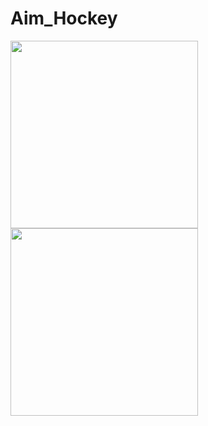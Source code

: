 # Aim_Hockey



<img src="https://user-images.githubusercontent.com/9631474/57287062-62ca4b80-70bf-11e9-8e22-2e5147fad75f.png" width="300">
<img src="https://user-images.githubusercontent.com/9631474/57287061-6231b500-70bf-11e9-9a39-6b9b9fc73069.png" width="300">

